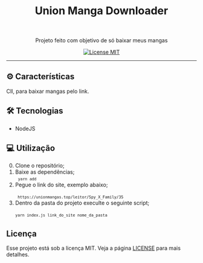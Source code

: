 <h1 align="center">
  <br>
  <br>
    <strong>Union Manga Downloader</strong>
  <br>  
  <br>
</h1>

<p align="center">Projeto feito com objetivo de só baixar meus mangas</p>

<p align="center">
  <a href="https://opensource.org/licenses/MIT">
    <img src="https://img.shields.io/badge/License-MIT-blue.svg" alt="License MIT">
  </a>
</p>

<hr />

## ⚙️ Características

 ClI, para baixar mangas pelo link.

## 🛠 Tecnologias

- NodeJS

## 💻 Utilização

0) Clone o repositório;<br>
1) Baixe as dependências;<br>
  <code>  `yarn add` </code>
2) Pegue o link do site, exemplo abaixo;<br>
  <code>  ` https://unionmangas.top/leitor/Spy_X_Family/35`  </code> <br> 
3) Dentro da pasta do projeto execulte o seguinte script;<br>
  <code>  `yarn index.js link_do_site nome_da_pasta`  </code> <br>

## Licença

Esse projeto está sob a licença MIT. Veja a página [LICENSE](https://opensource.org/licenses/MIT) para mais detalhes.
